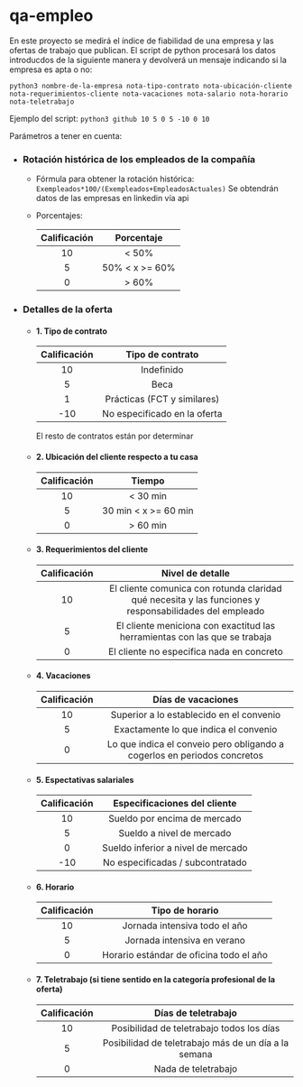 # qa-empleo
En este proyecto se medirá el índice de fiabilidad de una empresa y las ofertas de trabajo que publican.
El script de python procesará los datos introducdos de la siguiente manera y devolverá un mensaje indicando si la empresa
es apta o no:

```python3 nombre-de-la-empresa nota-tipo-contrato nota-ubicación-cliente nota-requerimientos-cliente nota-vacaciones nota-salario nota-horario nota-teletrabajo```

Ejemplo del script: 
```python3 github 10 5 0 5 -10 0 10```

Parámetros a tener en cuenta:
* ### Rotación histórica de los empleados de la compañía
    * Fórmula para obtener la rotación histórica: `Exempleados*100/(Exempleados+EmpleadosActuales)` Se obtendrán datos de
        las empresas en linkedin vía api
    * Porcentajes:
        
        | Calificación | Porcentaje 
        | :------: |  :------: |
        10 | < 50%
        5 |  50% < x >= 60%
        0 |  > 60%
        
* ### Detalles de la oferta
    *   #### 1. Tipo de contrato
    
          | Calificación | Tipo de contrato 
        | :------: |  :------: |
        10 | Indefinido
        5 |  Beca
        1 | Prácticas (FCT y similares)
        -10 | No especificado en la oferta
        
        El resto de contratos están por determinar
        
    *   #### 2. Ubicación del cliente respecto a tu casa
        
        | Calificación | Tiempo
        | :------: |  :------: |
        10 | < 30 min
        5 |  30 min < x >= 60 min
        0 |  > 60 min
        
    *   #### 3. Requerimientos del cliente
    
        | Calificación | Nivel de detalle
        | :------: |  :------: |
        10 | El cliente comunica con rotunda claridad qué necesita y las funciones y responsabilidades del empleado
        5 |  El cliente meniciona con exactitud las herramientas con las que se trabaja
        0 |  El cliente no especifica nada en concreto
           
    *   #### 4. Vacaciones
    
        | Calificación | Días de vacaciones
        | :------: |  :------: |
        10 | Superior a lo establecido en el convenio
        5 | Exactamente lo que indica el convenio 
        0 | Lo que indica el conveio pero obligando a  cogerlos en periodos concretos
        
    *   #### 5. Espectativas salariales
        | Calificación | Especificaciones del cliente
        | :------: |  :------: |
        10 | Sueldo por encima de mercado
        5 | Sueldo a nivel de mercado 
        0 | Sueldo inferior a nivel de mercado
        -10 | No especificadas / subcontratado
        
    *   #### 6. Horario
        | Calificación | Tipo de horario
        | :------: |  :------: |
        10 | Jornada intensiva todo el año
        5 | Jornada intensiva en verano
        0 | Horario estándar de oficina todo el año
        
    *   #### 7. Teletrabajo (si tiene sentido en la categoría profesional de la oferta)
        | Calificación | Días de teletrabajo
        | :------: |  :------: |
        10 | Posibilidad de teletrabajo todos los días
        5 | Posibilidad de teletrabajo más de un día a la semana
        0 | Nada de teletrabajo
